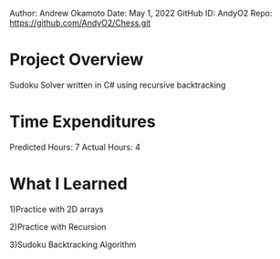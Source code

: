 Author:     Andrew Okamoto
Date:       May 1, 2022
GitHub ID:  AndyO2
Repo:       https://github.com/AndyO2/Chess.git

# Project Overview
Sudoku Solver written in C# using recursive backtracking

# Time Expenditures
Predicted Hours:          7        Actual Hours: 4 

# What I Learned
1)Practice with 2D arrays

2)Practice with Recursion

3)Sudoku Backtracking Algorithm
